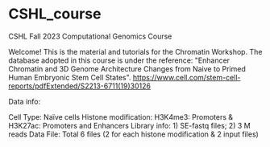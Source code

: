 # CSHL_course

CSHL Fall 2023 Computational Genomics Course

Welcome! This is the material and tutorials for the Chromatin Workshop.
The database adopted in this course is under the reference: "Enhancer Chromatin and 3D Genome Architecture Changes from Naive to Primed Human Embryonic Stem Cell States".
https://www.cell.com/stem-cell-reports/pdfExtended/S2213-6711(19)30126

Data info:

Cell Type: Naïve cells
Histone modification: H3K4me3: Promoters & H3K27ac: Promoters and Enhancers
Library info: 1) SE-fastq files; 2) 3 M reads
Data File: Total 6 files (2 for each histone modification & 2 input files)

